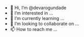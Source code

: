 - 👋 Hi, I’m @devarogundade
- 👀 I’m interested in ...
- 🌱 I’m currently learning ...
- 💞️ I’m looking to collaborate on ...
- 📫 How to reach me ...

<!---
devarogundade/devarogundade is a ✨ special ✨ repository because its `README.md` (this file) appears on your GitHub profile.
You can click the Preview link to take a look at your changes.
--->
